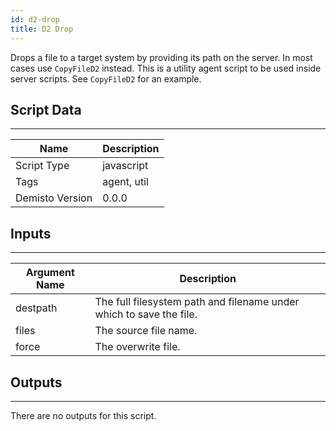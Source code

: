 ```yaml
---
id: d2-drop
title: D2 Drop
---
```


Drops a file to a target system by providing its path on the server. In most cases use `CopyFileD2` instead.
This is a utility agent script to be used inside server scripts. See `CopyFileD2` for an example.

## Script Data
---

| **Name** | **Description** |
| --- | --- |
| Script Type | javascript |
| Tags | agent, util |
| Demisto Version | 0.0.0 |

## Inputs
---

| **Argument Name** | **Description** |
| --- | --- |
| destpath | The full filesystem path and filename under which to save the file. |
| files | The source file name. |
| force | The overwrite file. |

## Outputs
---
There are no outputs for this script.

